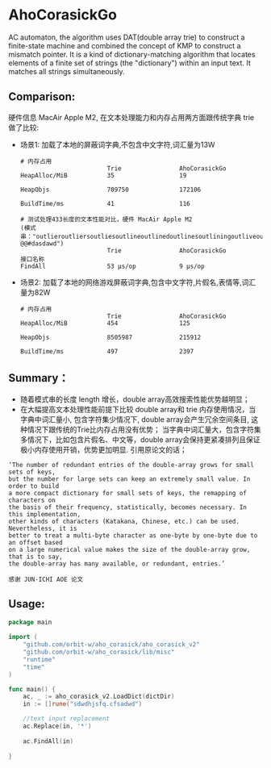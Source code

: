 # AhoCorasickGo
AC automaton, the algorithm uses DAT(double array trie) to construct a finite-state machine and combined the concept of KMP to construct a mismatch pointer.
It is a kind of dictionary-matching algorithm that locates elements of a finite set of strings (the "dictionary") within an input text. It matches all strings simultaneously.

## Comparison:
硬件信息 MacAir Apple M2, 在文本处理能力和内存占用两方面跟传统字典 trie 做了比较:

* 场景1: 加载了本地的屏蔽词字典,不包含中文字符,词汇量为13W
    
    ```
    # 内存占用
                            Trie                AhoCorasickGo
    HeapAlloc/MiB           35                  19
    
    HeapObjs                709750              172106
    
    BuildTime/ms            41                  116
    
    # 测试处理433长度的文本性能对比，硬件 MacAir Apple M2 
    (模式串："outlieroutliersoutliesoutlineoutlinedoutlinesoutliningoutliveoutliveddwoutliveroutliversoutlivesoutlivingoutlookoutlooksoutloveoutlovedoutlovesoutlovingoutlyingsdhwdhoutmansdhwdhoutmaneuverojhbdwoutmaneuveredshjdwdjoutmaneuveringsdjawhdoutmaneuversdwadadoutmannediwjdskjoutmanningkdfjjoutmanswundnoutmarchhjghcoutmarchedwsdoutmarcheswdwoutmarchinglksmcnskncwjfwajdmsdbwajdwakjdsjkdbaskdbakwdbkasbdakndbsnabdkwdbsandbsndbnv @@#dasdawd")
                            Trie                AhoCorasickGo
    接口名称
    FindAll                 53 μs/op            9 μs/op
    ```
* 场景2: 加载了本地的网络游戏屏蔽词字典,包含中文字符,片假名,表情等,词汇量为82W

    ```
    # 内存占用
                            Trie                AhoCorasickGo
    HeapAlloc/MiB           454                 125
    
    HeapObjs                8505987             215912
    
    BuildTime/ms            497                 2397
    ```

## Summary：
* 随着模式串的长度 length 增长，double array高效搜索性能优势越明显；
* 在大幅提高文本处理性能前提下比较 double array和 trie 内存使用情况，当字典中词汇量小, 包含字符集少情况下, double array会产生冗余空间条目, 这种情况下跟传统的Trie比内存占用没有优势；
当字典中词汇量大，包含字符集多情况下，比如包含片假名、中文等，double array会保持更紧凑排列且保证极小内存使用开销，优势更加明显.
引用原论文的话；
```
‘The number of redundant entries of the double-array grows for small sets of keys,
but the number for large sets can keep an extremely small value. In order to build
a more compact dictionary for small sets of keys, the remapping of characters on
the basis of their frequency, statistically, becomes necessary. In this implementation,
other kinds of characters (Katakana, Chinese, etc.) can be used. Nevertheless, it is
better to treat a multi-byte character as one-byte by one-byte due to an offset based
on a large numerical value makes the size of the double-array grow, that is to say,
the double-array has many available, or redundant, entries.’

感谢 JUN-ICHI AOE 论文
```

## Usage:
```go
package main

import (
	"github.com/orbit-w/aho_corasick/aho_corasick_v2"
	"github.com/orbit-w/aho_corasick/lib/misc"
	"runtime"
	"time"
)

func main() {
	ac, _ := aho_corasick_v2.LoadDict(dictDir)
	in := []rune("sdwdhjsfq.cfsadwd")

	//text input replacement
	ac.Replace(in, '*')
	
	ac.FindAll(in)
	
}

```